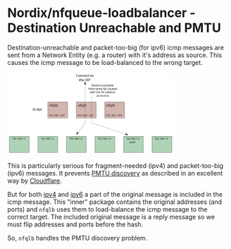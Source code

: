 # Nordix/nfqueue-loadbalancer - Destination Unreachable and PMTU

Destination-unreachable and packet-too-big (for ipv6) icmp messages
are sent from a Network Entity (e.g. a router) with it's address as
source. This causes the icmp message to be load-balanced to the wrong
target.

<img src="destunreach.svg" alt="Destination Unreachable" width="75%" />

This is particularly serious for fragment-needed (ipv4) and
packet-too-big (ipv6) messages. It prevents [PMTU
discovery](https://en.wikipedia.org/wiki/Path_MTU_Discovery) as
described in an excellent way by
[Cloudflare](https://blog.cloudflare.com/path-mtu-discovery-in-practice/).


But for both
[ipv4](https://en.wikipedia.org/wiki/Internet_Control_Message_Protocol#Destination_unreachable)
and [ipv6](https://datatracker.ietf.org/doc/html/rfc4443#section-3.2)
a part of the original message is included in the icmp message. This
"inner" package contains the original addresses (and ports) and `nfqlb`
uses them to load-balance the icmp message to the correct target. The
included original message is a reply message so we must flip addresses
and ports before the hash.

So, `nfqlb` handles the PMTU discovery problem.